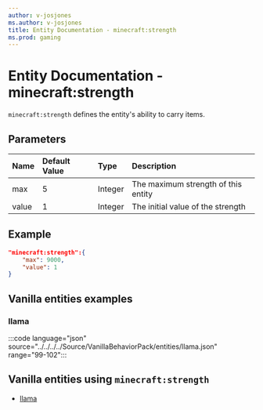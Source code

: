 ```yaml
---
author: v-josjones
ms.author: v-josjones
title: Entity Documentation - minecraft:strength
ms.prod: gaming
---
```


# Entity Documentation - minecraft:strength

`minecraft:strength` defines the entity's ability to carry items.

## Parameters

|Name |Default Value  |Type  |Description  |
|:----------|:----------|:----------|:----------|
| max| 5| Integer| The maximum strength of this entity |
|value| 1| Integer|  The initial value of the strength |

## Example

```json
"minecraft:strength":{
    "max": 9000,
    "value": 1
}
```

## Vanilla entities examples

### llama

:::code language="json" source="../../../../Source/VanillaBehaviorPack/entities/llama.json" range="99-102":::

## Vanilla entities using `minecraft:strength`

- [llama](../../../../Source/VanillaBehaviorPack_Snippets/entities/llama.md)
